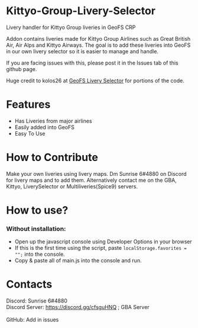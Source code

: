 # Kittyo-Group-Livery-Selector

Livery handler for Kittyo Group liveries in GeoFS CRP

Addon contains liveries made for Kittyo Group Airlines such as Great British Air, Air Alps and Kittyo Airways. The goal is to add these liveries into GeoFS in our own livery selector so it is easier to manage and handle. 

If you are facing issues with this, please post it in the Issues tab of this github page.

Huge credit to kolos26 at [GeoFS Livery Selector](https://github.com/kolos26/GEOFS-LiverySelector/tree/main) for portions of the code.

# Features
- Has Liveries from major airlines
- Easily added into GeoFS
- Easy To Use

# How to Contribute
Make your own liveries using livery maps. Dm Sunrise 6#4880 on Discord for livery maps and to add them. Alternatively contact me on the GBA, Kittyo, LiverySelector or Multiliveries(Spice9) servers.

# How to use?
### Without installation:
- Open up the javascript console using Developer Options in your browser
- If this is the first time using the script, paste ``localStorage.favorites = "";`` into the console.
- Copy & paste all of main.js into the console and run.

# Contacts
Discord: Sunrise 6#4880
<br>Discord Server: https://discord.gg/cfsguHNQ ; GBA Server</br>
<br>GitHub: Add in issues</br>
